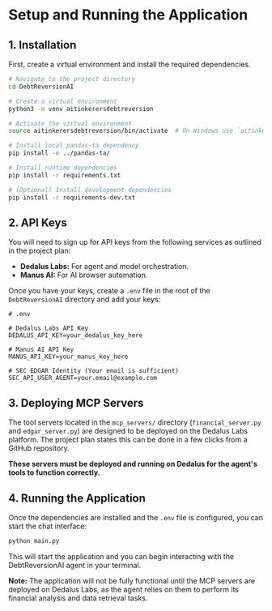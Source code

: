 # Setup and Running the Application

## 1. Installation

First, create a virtual environment and install the required dependencies.

```bash
# Navigate to the project directory
cd DebtReversionAI

# Create a virtual environment
python3 -m venv aitinkerersdebtreversion

# Activate the virtual environment
source aitinkerersdebtreversion/bin/activate  # On Windows use `aitinkerersdebtreversion\Scripts\activate`

# Install local pandas-ta dependency
pip install -e ../pandas-ta/

# Install runtime dependencies
pip install -r requirements.txt

# (Optional) Install development dependencies
pip install -r requirements-dev.txt
```

## 2. API Keys

You will need to sign up for API keys from the following services as outlined in the project plan:

*   **Dedalus Labs:** For agent and model orchestration.
*   **Manus AI:** For AI browser automation.

Once you have your keys, create a `.env` file in the root of the `DebtReversionAI` directory and add your keys:

```env
# .env

# Dedalus Labs API Key
DEDALUS_API_KEY=your_dedalus_key_here

# Manus AI API Key
MANUS_API_KEY=your_manus_key_here

# SEC EDGAR Identity (Your email is sufficient)
SEC_API_USER_AGENT=your.email@example.com
```

## 3. Deploying MCP Servers

The tool servers located in the `mcp_servers/` directory (`financial_server.py` and `edgar_server.py`) are designed to be deployed on the Dedalus Labs platform. The project plan states this can be done in a few clicks from a GitHub repository.

**These servers must be deployed and running on Dedalus for the agent's tools to function correctly.**

## 4. Running the Application

Once the dependencies are installed and the `.env` file is configured, you can start the chat interface:

```bash
python main.py
```

This will start the application and you can begin interacting with the DebtReversionAI agent in your terminal.

**Note:** The application will not be fully functional until the MCP servers are deployed on Dedalus Labs, as the agent relies on them to perform its financial analysis and data retrieval tasks.

